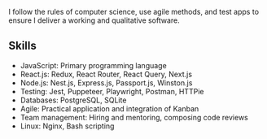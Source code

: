 I follow the rules of computer science, use agile methods, and test apps to ensure I deliver a working and qualitative software.

## Skills

- JavaScript: Primary programming language
- React.js: Redux, React Router, React Query, Next.js
- Node.js: Nest.js, Express.js, Passport.js, Winston.js
- Testing: Jest, Puppeteer, Playwright, Postman, HTTPie
- Databases: PostgreSQL, SQLite
- Agile: Practical application and integration of Kanban
- Team management: Hiring and mentoring, composing code reviews
- Linux: Nginx, Bash scripting
